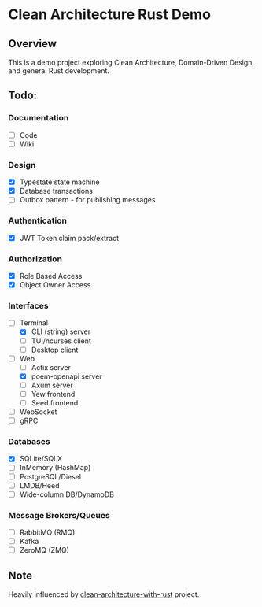 # Clean Architecture Rust Demo
## Overview
This is a demo project exploring Clean Architecture, Domain-Driven Design, and
general Rust development.

## Todo:
### Documentation
- [ ] Code
- [ ] Wiki
### Design
- [x] Typestate state machine
- [x] Database transactions
- [ ] Outbox pattern - for publishing messages
### Authentication
- [x] JWT Token claim pack/extract
### Authorization
- [x] Role Based Access
- [x] Object Owner Access
### Interfaces
- [ ] Terminal
    - [x] CLI (string) server
    - [ ] TUI/ncurses client
    - [ ] Desktop client
- [ ] Web
    - [ ] Actix server
    - [x] poem-openapi server
    - [ ] Axum server
    - [ ] Yew frontend
    - [ ] Seed frontend
- [ ] WebSocket
- [ ] gRPC
### Databases
- [x] SQLite/SQLX
- [ ] InMemory (HashMap)
- [ ] PostgreSQL/Diesel
- [ ] LMDB/Heed
- [ ] Wide-column DB/DynamoDB
### Message Brokers/Queues
- [ ] RabbitMQ (RMQ)
- [ ] Kafka
- [ ] ZeroMQ (ZMQ)
## Note
Heavily influenced by [clean-architecture-with-rust](https://github.com/flosse/clean-architecture-with-rust) project.
